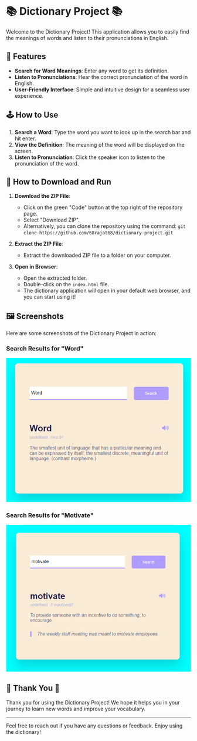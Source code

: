 # 📚 Dictionary Project 📚

Welcome to the Dictionary Project! This application allows you to easily find the meanings of words and listen to their pronunciations in English.

## 🌟 Features

- **Search for Word Meanings**: Enter any word to get its definition.
- **Listen to Pronunciations**: Hear the correct pronunciation of the word in English.
- **User-Friendly Interface**: Simple and intuitive design for a seamless user experience.

## 🕹️ How to Use

1. **Search a Word**: Type the word you want to look up in the search bar and hit enter.
2. **View the Definition**: The meaning of the word will be displayed on the screen.
3. **Listen to Pronunciation**: Click the speaker icon to listen to the pronunciation of the word.

## 💾 How to Download and Run

1. **Download the ZIP File**:
   - Click on the green "Code" button at the top right of the repository page.
   - Select "Download ZIP".
   - Alternatively, you can clone the repository using the command: `git clone https://github.com/68rajat68/dictionary-project.git`

2. **Extract the ZIP File**:
   - Extract the downloaded ZIP file to a folder on your computer.

3. **Open in Browser**:
   - Open the extracted folder.
   - Double-click on the `index.html` file.
   - The dictionary application will open in your default web browser, and you can start using it!

## 🖼️ Screenshots

Here are some screenshots of the Dictionary Project in action:

### Search Results for "Word"
![Home Screen](image_01.png)

### Search Results for "Motivate"
![Search Results](image_02.png)


## 🙏 Thank You 🙏

Thank you for using the Dictionary Project! We hope it helps you in your journey to learn new words and improve your vocabulary.

---

Feel free to reach out if you have any questions or feedback. Enjoy using the dictionary!

